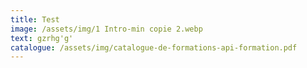 ```yaml
---
title: Test
image: /assets/img/1 Intro-min copie 2.webp
text: g﻿zrhg'g'
catalogue: /assets/img/catalogue-de-formations-api-formation.pdf
---
```


